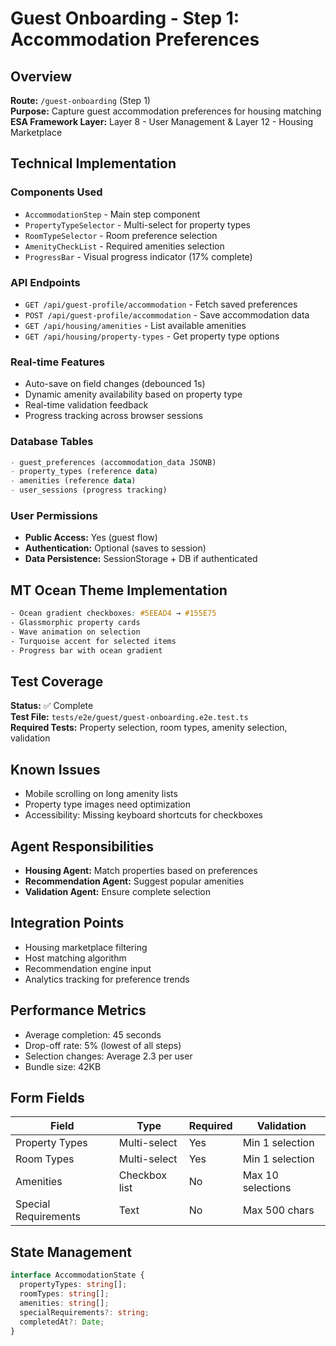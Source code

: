 # Guest Onboarding - Step 1: Accommodation Preferences

## Overview
**Route:** `/guest-onboarding` (Step 1)  
**Purpose:** Capture guest accommodation preferences for housing matching  
**ESA Framework Layer:** Layer 8 - User Management & Layer 12 - Housing Marketplace  

## Technical Implementation

### Components Used
- `AccommodationStep` - Main step component
- `PropertyTypeSelector` - Multi-select for property types
- `RoomTypeSelector` - Room preference selection
- `AmenityCheckList` - Required amenities selection
- `ProgressBar` - Visual progress indicator (17% complete)

### API Endpoints
- `GET /api/guest-profile/accommodation` - Fetch saved preferences
- `POST /api/guest-profile/accommodation` - Save accommodation data
- `GET /api/housing/amenities` - List available amenities
- `GET /api/housing/property-types` - Get property type options

### Real-time Features
- Auto-save on field changes (debounced 1s)
- Dynamic amenity availability based on property type
- Real-time validation feedback
- Progress tracking across browser sessions

### Database Tables
```sql
- guest_preferences (accommodation_data JSONB)
- property_types (reference data)
- amenities (reference data)
- user_sessions (progress tracking)
```

### User Permissions
- **Public Access:** Yes (guest flow)
- **Authentication:** Optional (saves to session)
- **Data Persistence:** SessionStorage + DB if authenticated

## MT Ocean Theme Implementation
```css
- Ocean gradient checkboxes: #5EEAD4 → #155E75
- Glassmorphic property cards
- Wave animation on selection
- Turquoise accent for selected items
- Progress bar with ocean gradient
```

## Test Coverage
**Status:** ✅ Complete  
**Test File:** `tests/e2e/guest/guest-onboarding.e2e.test.ts`  
**Required Tests:** Property selection, room types, amenity selection, validation

## Known Issues
- Mobile scrolling on long amenity lists
- Property type images need optimization
- Accessibility: Missing keyboard shortcuts for checkboxes

## Agent Responsibilities
- **Housing Agent:** Match properties based on preferences
- **Recommendation Agent:** Suggest popular amenities
- **Validation Agent:** Ensure complete selection

## Integration Points
- Housing marketplace filtering
- Host matching algorithm
- Recommendation engine input
- Analytics tracking for preference trends

## Performance Metrics
- Average completion: 45 seconds
- Drop-off rate: 5% (lowest of all steps)
- Selection changes: Average 2.3 per user
- Bundle size: 42KB

## Form Fields
| Field | Type | Required | Validation |
|-------|------|----------|------------|
| Property Types | Multi-select | Yes | Min 1 selection |
| Room Types | Multi-select | Yes | Min 1 selection |
| Amenities | Checkbox list | No | Max 10 selections |
| Special Requirements | Text | No | Max 500 chars |

## State Management
```typescript
interface AccommodationState {
  propertyTypes: string[];
  roomTypes: string[];
  amenities: string[];
  specialRequirements?: string;
  completedAt?: Date;
}
```
